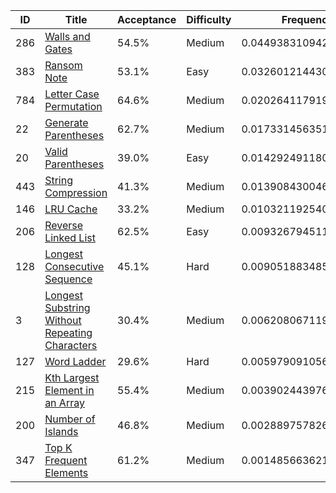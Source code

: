 |ID|Title|Acceptance|Difficulty|Frequency|
|----|-----|----|---|---|
|286|[Walls and Gates]( https://leetcode.com/problems/walls-and-gates)|54.5%|Medium|0.04493831094219302|
|383|[Ransom Note]( https://leetcode.com/problems/ransom-note)|53.1%|Easy|0.0326012144306243|
|784|[Letter Case Permutation]( https://leetcode.com/problems/letter-case-permutation)|64.6%|Medium|0.02026411791905559|
|22|[Generate Parentheses]( https://leetcode.com/problems/generate-parentheses)|62.7%|Medium|0.017331456351639924|
|20|[Valid Parentheses]( https://leetcode.com/problems/valid-parentheses)|39.0%|Easy|0.014292491180025941|
|443|[String Compression]( https://leetcode.com/problems/string-compression)|41.3%|Medium|0.01390843004613198|
|146|[LRU Cache]( https://leetcode.com/problems/lru-cache)|33.2%|Medium|0.010321192540274932|
|206|[Reverse Linked List]( https://leetcode.com/problems/reverse-linked-list)|62.5%|Easy|0.009326794511974934|
|128|[Longest Consecutive Sequence]( https://leetcode.com/problems/longest-consecutive-sequence)|45.1%|Hard|0.009051883485315484|
|3|[Longest Substring Without Repeating Characters]( https://leetcode.com/problems/longest-substring-without-repeating-characters)|30.4%|Medium|0.006208067119374334|
|127|[Word Ladder]( https://leetcode.com/problems/word-ladder)|29.6%|Hard|0.005979091056058075|
|215|[Kth Largest Element in an Array]( https://leetcode.com/problems/kth-largest-element-in-an-array)|55.4%|Medium|0.003902443976931749|
|200|[Number of Islands]( https://leetcode.com/problems/number-of-islands)|46.8%|Medium|0.0028897578265903614|
|347|[Top K Frequent Elements]( https://leetcode.com/problems/top-k-frequent-elements)|61.2%|Medium|0.0014856636219477439|
